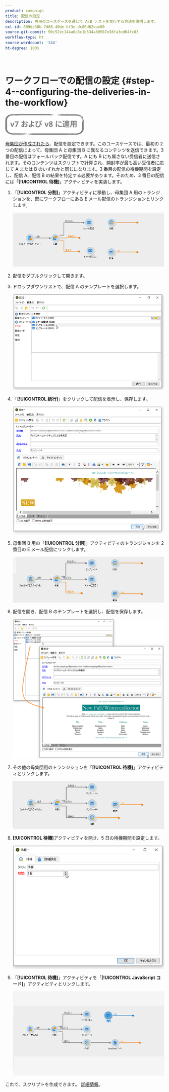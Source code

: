 ```yaml
---
product: campaign
title: 配信の設定
description: 専用のユースケースを通じて A/B テストを実行する方法を説明します。
exl-id: 809de30b-7d08-40de-bf3e-dc80d62eae80
source-git-commit: 90c52ec144a6a3c1b534a80507e38fa3ed64fc83
workflow-type: ht
source-wordcount: '244'
ht-degree: 100%

---
```


# ワークフローでの配信の設定 {#step-4--configuring-the-deliveries-in-the-workflow}

![](../../assets/common.svg)

[母集団が作成されたら](a-b-testing-uc-population-samples.md)、配信を設定できます。このユースケースでは、最初の 2 つの配信によって、母集団 A と母集団 B に異なるコンテンツを送信できます。3 番目の配信はフォールバック配信です。A にも B にも属さない受信者に送信されます。そのコンテンツはスクリプトで計算され、開封率が最も高い受信者に応じて A または B のいずれかと同じになります。3 番目の配信の待機期間を設定し、配信 A、配信 B の結果を特定する必要があります。そのため、3 番目の配信には「**[!UICONTROL 待機]**」アクティビティを実装します。

1. 「**[!UICONTROL 分割]**」アクティビティに移動し、母集団 A 用のトランジションを、既にワークフローにある E メール配信のトランジションとリンクします。

   ![](assets/use_case_abtesting_createdeliveries_001.png)

1. 配信をダブルクリックして開きます。
1. ドロップダウンリストで、配信 A のテンプレートを選択します。

   ![](assets/use_case_abtesting_createdeliveries_003.png)

1. 「**[!UICONTROL 続行]**」をクリックして配信を表示し、保存します。

   ![](assets/use_case_abtesting_createdeliveries_002.png)

1. 母集団 B 用の「**[!UICONTROL 分割]**」アクティビティのトランジションを 2 番目の E メール配信にリンクします。

   ![](assets/use_case_abtesting_createdeliveries_004.png)

1. 配信を開き、配信 B のテンプレートを選択し、配信を保存します。

   ![](assets/use_case_abtesting_createdeliveries_005.png)

1. その他の母集団用のトランジションを「**[!UICONTROL 待機]**」アクティビティとリンクします。

   ![](assets/use_case_abtesting_createdeliveries_006.png)

1. **[!UICONTROL 待機]**&#x200B;アクティビティを開き、5 日の待機期間を設定します。

   ![](assets/use_case_abtesting_createdeliveries_007.png)

1. 「**[!UICONTROL 待機]**」アクティビティを「**[!UICONTROL JavaScript コード]**」アクティビティとリンクします。

   ![](assets/use_case_abtesting_createdeliveries_008.png)

これで、スクリプトを作成できます。 [詳細情報](a-b-testing-uc-script.md)。
